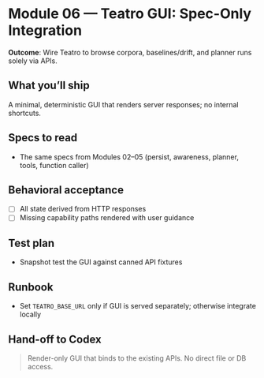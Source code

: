 # Module 06 — Teatro GUI: Spec-Only Integration

**Outcome**: Wire Teatro to browse corpora, baselines/drift, and planner runs solely via APIs.

## What you’ll ship
A minimal, deterministic GUI that renders server responses; no internal shortcuts.

## Specs to read
- The same specs from Modules 02–05 (persist, awareness, planner, tools, function caller)

## Behavioral acceptance
- [ ] All state derived from HTTP responses
- [ ] Missing capability paths rendered with user guidance

## Test plan
- Snapshot test the GUI against canned API fixtures

## Runbook
- Set `TEATRO_BASE_URL` only if GUI is served separately; otherwise integrate locally

## Hand-off to Codex
> Render-only GUI that binds to the existing APIs. No direct file or DB access.
